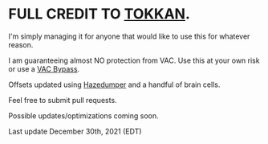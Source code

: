# FULL CREDIT TO [TOKKAN](https://github.com/ToKKaN/better-external-backtrack). 
I'm simply managing it for anyone that would like to use this for whatever reason. 

I am guaranteeing almost NO protection from VAC. Use this at your own risk or use a [VAC Bypass](https://github.com/danielkrupinski/VAC-Bypass).

Offsets updated using [Hazedumper](https://github.com/frk1/hazedumper/blob/master/csgo.hpp) and a handful of brain cells.

Feel free to submit pull requests.

Possible updates/optimizations coming soon. 

Last update December 30th, 2021 (EDT)
